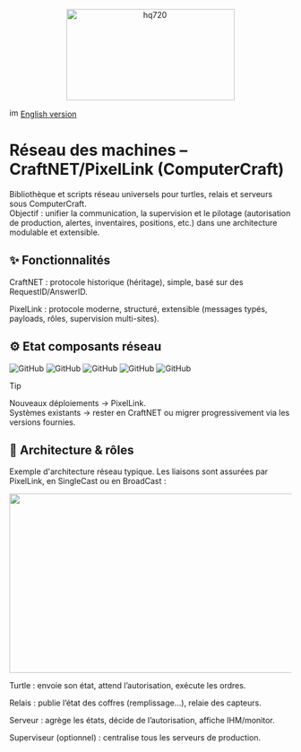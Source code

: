 <p align="center">
<img width="300" height="163" alt="hq720" src="https://github.com/user-attachments/assets/808230f7-743a-485b-88c3-7102a9066de2" />
</p>

<img width="16" height="16" alt="image" src="https://github.com/user-attachments/assets/a03063ab-5834-437d-846d-acc130d903ab" /> [English version](English/README.md)

# Réseau des machines – CraftNET/PixelLink (ComputerCraft)
Bibliothèque et scripts réseau universels pour turtles, relais et serveurs sous ComputerCraft.  
Objectif : unifier la communication, la supervision et le pilotage (autorisation de production, alertes, inventaires, positions, etc.) dans une architecture modulable et extensible.

## ✨ Fonctionnalités
CraftNET : protocole historique (héritage), simple, basé sur des RequestID/AnswerID.

PixelLink : protocole moderne, structuré, extensible (messages typés, payloads, rôles, supervision multi-sites).

## ⚙️ Etat composants réseau

![GitHub](https://img.shields.io/badge/PixelLink-Beta_v1.0--b02-yellow)
![GitHub](https://img.shields.io/badge/CraftNET-Legacy_v1.0-lightblue)
![GitHub](https://img.shields.io/badge/Serveur_Bucheron-Alpha_v4.0--a03-orange)
![GitHub](https://img.shields.io/badge/Serveur_Fermier-Stable_v1.0-green)
![GitHub](https://img.shields.io/badge/Relais-Alpha_v2.0--a01-orange)


> [!TIP]
> Nouveaux déploiements → PixelLink.  
> Systèmes existants → rester en CraftNET ou migrer progressivement via les versions fournies.



## 🧱 Architecture & rôles

Exemple d'architecture réseau typique. Les liaisons sont assurées par PixelLink, en SingleCast ou en BroadCast : 

<p align="center">
<img width="1773" height="320" alt="Architecture réseau fr" src="https://github.com/user-attachments/assets/6b861a51-0078-4019-af2e-721f026b1bb7" />
</p>

Turtle : envoie son état, attend l’autorisation, exécute les ordres.

Relais : publie l’état des coffres (remplissage…), relaie des capteurs.

Serveur : agrège les états, décide de l’autorisation, affiche IHM/monitor.

Superviseur (optionnel) : centralise tous les serveurs de production.
